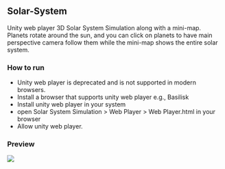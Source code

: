 ## Solar-System

Unity web player 3D Solar System Simulation along with a mini-map. Planets rotate around the sun, and you can click on planets to have main perspective camera follow them while the mini-map shows the entire solar system.

### How to run

-   Unity web player is deprecated and is not supported in modern browsers.
-   Install a browser that supports unity web player e.g., Basilisk
-   Install unity web player in your system
-   open Solar System Simulation > Web Player > Web Player.html in your browser
-   Allow unity web player.

### Preview

<img src="solar-system-preview.jpg" align="center">
